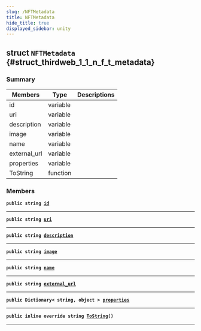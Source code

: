 ```yaml
---
slug: /NFTMetadata
title: NFTMetadata
hide_title: true
displayed_sidebar: unity
---
```


## struct `NFTMetadata` {#struct_thirdweb_1_1_n_f_t_metadata}

### Summary

| Members | Type | Descriptions |
| ------- | ---- | ------------ |
| id | variable |  |
| uri | variable |  |
| description | variable |  |
| image | variable |  |
| name | variable |  |
| external_url | variable |  |
| properties | variable |  |
| ToString | function |  |

### Members

**`public string `[`id`](#struct_thirdweb_1_1_n_f_t_metadata_1a6c858ecd59369ec8f8baaa4e3a4c56ec)**

---

**`public string `[`uri`](#struct_thirdweb_1_1_n_f_t_metadata_1a901e7def166103875cf87b5711bb19ab)**

---

**`public string `[`description`](#struct_thirdweb_1_1_n_f_t_metadata_1aa74724454028468bf1a62cafda27ee83)**

---

**`public string `[`image`](#struct_thirdweb_1_1_n_f_t_metadata_1a62fd1ae341802bf5ed81ddca8de1db6e)**

---

**`public string `[`name`](#struct_thirdweb_1_1_n_f_t_metadata_1a4e3e6c9dc9dd1fc943e4aa4b742613f6)**

---

**`public string `[`external_url`](#struct_thirdweb_1_1_n_f_t_metadata_1a66d83afc81e44ec496b91fa33de11c5d)**

---

**`public Dictionary< string, object > `[`properties`](#struct_thirdweb_1_1_n_f_t_metadata_1a65258f74ef9b27095263c0f858348179)**

---

**`public inline override string `[`ToString`](#struct_thirdweb_1_1_n_f_t_metadata_1adeeae7a8e08a7d92cbbdd4a029431e08)`()`**

---
